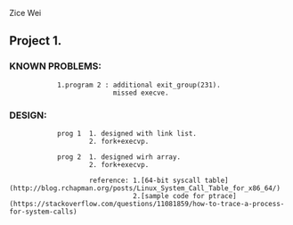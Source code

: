 Zice Wei

## Project 1.
### KNOWN PROBLEMS: 
                1.program 2 : additional exit_group(231).
                              missed execve.
### DESIGN:
                prog 1  1. designed with link list.
                        2. fork+execvp.
                
                prog 2  1. designed wirh array.
                        2. fork+execvp.
                        
                        reference: 1.[64-bit syscall table](http://blog.rchapman.org/posts/Linux_System_Call_Table_for_x86_64/)
                                   2.[sample code for ptrace](https://stackoverflow.com/questions/11081859/how-to-trace-a-process-for-system-calls)
